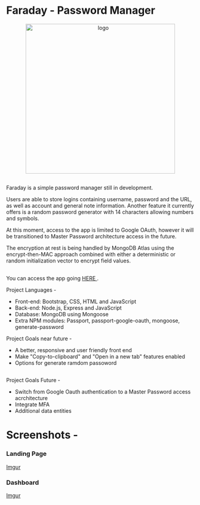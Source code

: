 # Faraday - Password Manager

<p align="center">
    <img
      alt="logo"
      src="[Imgur](https://i.imgur.com/0LXGsFX.png?2)"
      width="400"
    />
</p>

##

Faraday is a simple password manager still in development. 

Users are able to store logins containing username, password and the URL, as well as account and general note information. Another feature it currently offers is a random password generator with 14 characters allowing numbers and symbols.

At this moment, access to the app is limited to Google OAuth, however it will be transitioned to Master Password architecture access in the future.

The encryption at rest is being handled by MongoDB Atlas using the encrypt-then-MAC approach combined with either a deterministic or random initialization vector to encrypt field values.

##

You can access the app going  <a href="https://github.com/Ckrcok/MyProjects/tree/main/Connect%20Four"> HERE </a>.

Project Languages -

- Front-end: Bootstrap, CSS, HTML and JavaScript
- Back-end: Node.js, Express and JavaScript
- Database: MongoDB using Mongoose
- Extra NPM modules: Passport, passport-google-oauth, mongoose, generate-password 

Project Goals near future -

- A better, responsive and user friendly front end
- Make "Copy-to-clipboard" and "Open in a new tab" features enabled
- Options for generate ramdom passoword

##

Project Goals Future -

- Switch from Google Oauth authentication to a Master Password access acrchitecture
- Integrate MFA
- Additional data entities

##

# Screenshots -

### Landing Page

[Imgur](https://i.imgur.com/Ls0hp3m.png) 

### Dashboard

[Imgur](https://i.imgur.com/taU6SaJ.png)